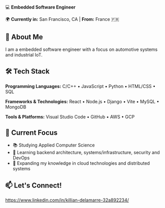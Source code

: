 💻 **Embedded Software Engineer** 

🌍 **Currently in:** San Francisco, CA | **From:** France 🇫🇷  

## 🚀 About Me

I am a embedded software engineer with a focus on automotive systems and industrial IoT. 

## 🛠️ Tech Stack

**Programming Languages:** C/C++ • JavaScript • Python • HTML/CSS • SQL

**Frameworks & Technologies:** React • Node.js • Django • Vite • MySQL • MongoDB

**Tools & Platforms:** Visual Studio Code • GitHub • AWS • GCP

## 🎯 Current Focus

- 📚 Studying Applied Computer Science
- 🔧 Learning backend architecture, systems/infrastructure, security and DevOps
- 🌱 Expanding my knowledge in cloud technologies and distributed systems

## 📫 Let's Connect!

https://www.linkedin.com/in/killian-delamarre-32a892234/

